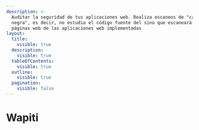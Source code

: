 ```yaml
---
description: >-
  Auditar la seguridad de tus aplicaciones web. Realiza escaneos de "caja
  negra", es decir, no estudia el código fuente del sino que escaneará las
  páginas web de las aplicaciones web implementadas
layout:
  title:
    visible: true
  description:
    visible: true
  tableOfContents:
    visible: true
  outline:
    visible: true
  pagination:
    visible: false
---
```


# Wapiti

